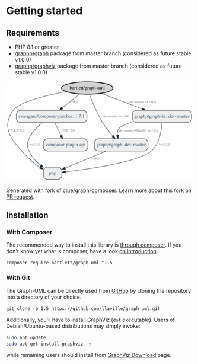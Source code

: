 <!-- markdownlint-disable MD013 -->
# Getting started

## Requirements

* PHP 8.1 or greater
* [graphp/graph](https://github.com/graphp/graph) package from master branch (considered as future stable v1.0.0)
* [graphp/graphviz](https://github.com/graphp/graphviz) package from master branch (considered as future stable v1.0.0)

![GraPHP Composer](./graph-composer.svg)

Generated with [fork](https://github.com/markuspoerschke/graph-composer/tree/add-options-to-exclude) of [clue/graph-composer](https://github.com/clue/graph-composer).
Learn more about this fork on [PR request](https://github.com/clue/graph-composer/pull/45).

## Installation

### With Composer

The recommended way to install this library is [through composer](http://getcomposer.org).
If you don't know yet what is composer, have a look [on introduction](http://getcomposer.org/doc/00-intro.md).

```shell
composer require bartlett/graph-uml ^1.5
```

### With Git

The Graph-UML can be directly used from [GitHub](https://github.com/llaville/graph-uml.git)
by cloning the repository into a directory of your choice.

```shell
git clone -b 1.5 https://github.com/llaville/graph-uml.git
```

Additionally, you'll have to install GraphViz (`dot` executable).
Users of Debian/Ubuntu-based distributions may simply invoke:

```bash
sudo apt update
sudo apt-get install graphviz -y
```

while remaining users should install from [GraphViz Download](http://www.graphviz.org/download/) page.
